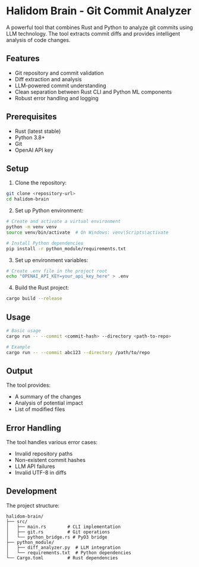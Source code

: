 # Halidom Brain - Git Commit Analyzer

A powerful tool that combines Rust and Python to analyze git commits using LLM technology. The tool extracts commit diffs and provides intelligent analysis of code changes.

## Features

- Git repository and commit validation
- Diff extraction and analysis
- LLM-powered commit understanding
- Clean separation between Rust CLI and Python ML components
- Robust error handling and logging

## Prerequisites

- Rust (latest stable)
- Python 3.8+
- Git
- OpenAI API key

## Setup

1. Clone the repository:
```bash
git clone <repository-url>
cd halidom-brain
```

2. Set up Python environment:
```bash
# Create and activate a virtual environment
python -m venv venv
source venv/bin/activate  # On Windows: venv\Scripts\activate

# Install Python dependencies
pip install -r python_module/requirements.txt
```

3. Set up environment variables:
```bash
# Create .env file in the project root
echo "OPENAI_API_KEY=your_api_key_here" > .env
```

4. Build the Rust project:
```bash
cargo build --release
```

## Usage

```bash
# Basic usage
cargo run -- --commit <commit-hash> --directory <path-to-repo>

# Example
cargo run -- --commit abc123 --directory /path/to/repo
```

## Output

The tool provides:
- A summary of the changes
- Analysis of potential impact
- List of modified files

## Error Handling

The tool handles various error cases:
- Invalid repository paths
- Non-existent commit hashes
- LLM API failures
- Invalid UTF-8 in diffs

## Development

The project structure:
```
halidom-brain/
├── src/
│   ├── main.rs        # CLI implementation
│   ├── git.rs         # Git operations
│   └── python_bridge.rs # PyO3 bridge
├── python_module/
│   ├── diff_analyzer.py  # LLM integration
│   └── requirements.txt  # Python dependencies
└── Cargo.toml         # Rust dependencies
```

